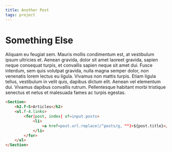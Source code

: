 ```yaml
---
title: Another Post
tags: project
---
```


# Something Else

Aliquam eu feugiat sem. Mauris mollis condimentum est, at vestibulum ipsum ultricies et. Aenean gravida, dolor sit amet laoreet gravida, sapien neque consequat turpis, et convallis sapien neque sit amet dui. Fusce interdum, sem quis volutpat gravida, nulla magna semper dolor, non venenatis lorem lectus eu ligula. Vivamus non mattis turpis. Etiam ligula tellus, vestibulum in velit quis, dapibus dictum elit. Aenean vel elementum dui. Vivamus dapibus convallis rutrum. Pellentesque habitant morbi tristique senectus et netus et malesuada fames ac turpis egestas.

```html
<Section>
    <h2.f-5>Articles</h2>
    <ul.f-4.links>
        <for|post, index| of=input.posts>
            <li>
                <a href=post.url.replace(/^posts/g, "")>${post.title}</a>
            </li>
        </for>
    </ul>
</Section>
```
